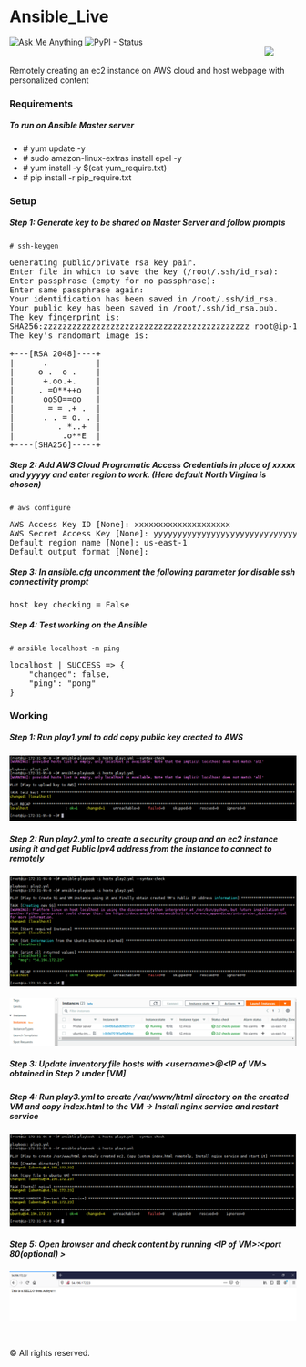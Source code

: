 # Ansible_Live
<a href="mailto:aditya_ag2301@yahoo.in"> ![Ask Me Anything](https://img.shields.io/badge/Ask%20me-anything-1abc9c.svg?longCache=true&style=plastic)</a> ![PyPI - Status](https://img.shields.io/pypi/status/Django.svg?style=plastic)&emsp;&emsp;&emsp;&emsp;&emsp;&emsp;&emsp;&emsp;&emsp;&emsp;&emsp;&emsp;&emsp;&emsp;&emsp;&emsp;&emsp;&emsp;&emsp;&emsp;&emsp;&emsp;&emsp;&emsp;&emsp;&emsp;&emsp;&emsp;&emsp;&emsp;&emsp;&emsp;<a href="https://github.com/boudhayan-dev/Automatic-Waste-Segregator/tree/v.01"><img src="https://img.shields.io/badge/Version-0.1-brightgreen.svg?longCache=true&style=for-the-badge"></a>
<br>

Remotely creating an ec2 instance on AWS cloud and host webpage with personalized content


### Requirements
##### To run on Ansible Master server
- \# yum update -y
- \# sudo amazon-linux-extras install epel -y
- \# yum install -y $(cat yum_require.txt)
- \# pip install -r pip_require.txt


### Setup
##### Step 1: Generate key to be shared on Master Server and follow prompts

```
# ssh-keygen
```
<pre>
Generating public/private rsa key pair.
Enter file in which to save the key (/root/.ssh/id_rsa):
Enter passphrase (empty for no passphrase):
Enter same passphrase again:
Your identification has been saved in /root/.ssh/id_rsa.
Your public key has been saved in /root/.ssh/id_rsa.pub.
The key fingerprint is:
SHA256:zzzzzzzzzzzzzzzzzzzzzzzzzzzzzzzzzzzzzzzzzzz root@ip-172-31-95-0.ec2.internal
The key's randomart image is:

+---[RSA 2048]----+
|      .          |
|     o .  o .    |
|      +.oo.+.    |
|     . =O**++o   |
|      ooSO==oo   |
|       = = .+ .  |
|      . . = o. . |
|         . *..+  |
|          .o**E  |
+----[SHA256]-----+
</pre>

##### Step 2: Add AWS Cloud Programatic Access Credentials in place of xxxxx and yyyyy and enter region to work. (Here default North Virgina is chosen)

```
# aws configure
```
<pre>
AWS Access Key ID [None]: xxxxxxxxxxxxxxxxxxxx
AWS Secret Access Key [None]: yyyyyyyyyyyyyyyyyyyyyyyyyyyyyyyyyyyyyyyy
Default region name [None]: us-east-1
Default output format [None]:
</pre>

##### Step 3: In ansible.cfg uncomment the following parameter for disable ssh connectivity prompt
<pre>
host_key_checking = False
</pre>

##### Step 4: Test working on the Ansible

```
# ansible localhost -m ping
```
<pre>
localhost | SUCCESS => {
    "changed": false,
    "ping": "pong"
}
</pre>

### Working
##### Step 1: Run **play1.yml** to add copy public key created to AWS
<a href="https://github.com/aditya2301/Ansible_Live/tree/main/"><img src="images/ansible1.PNG"></a>

##### Step 2: Run **play2.yml** to create a security group and an ec2 instance using it and get Public Ipv4 address from the instance to connect to remotely
<a href="https://github.com/aditya2301/Ansible_Live/tree/main/"><img src="images/ansible2.PNG"></a>
<br>
<br>
<a href="https://github.com/aditya2301/Ansible_Live/tree/main/"><img src="images/ansible5.PNG"></a>

##### Step 3: Update inventory file **hosts** with \<username\>@\<IP of VM\> obtained in Step 2 under [VM]

##### Step 4: Run **play3.yml** to create /var/www/html directory on the created VM and copy index.html to the VM -> Install nginx service and restart service
<a href="https://github.com/aditya2301/Ansible_Live/tree/main/"><img src="images/ansible3.PNG"></a>

##### Step 5: Open browser and check content by running \<IP of VM\>:\<port 80(optional) \>
<a href="https://github.com/aditya2301/Ansible_Live/tree/main/"><img src="images/ansible4.PNG"></a>



<br>


© All rights reserved.
